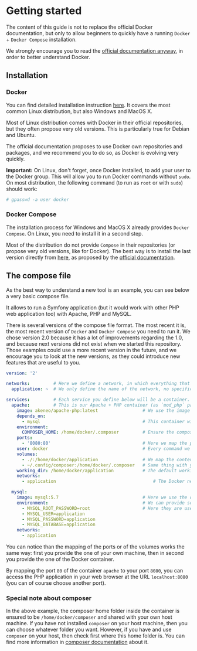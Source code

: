 # Getting started

The content of this guide is not to replace the official Docker documentation, but only to allow beginners to quickly have a running `Docker` + `Docker Compose` installation.

We strongly encourage you to read the [official documentation anyway](https://docs.docker.com/), in order to better understand Docker.

## Installation

### Docker

You can find detailed installation instruction [here](https://docs.docker.com/engine/installation/). It covers the most common Linux distribution, but also Windows and MacOS X.

Most of Linux distribution comes with Docker in their official repositories, but they often propose very old versions. This is particularly true for Debian and Ubuntu.

The official documentation proposes to use Docker own repositories and packages, and we recommend you to do so, as Docker is evolving very quickly.

**Important:** On Linux, don't forget, once Docker installed, to add your user to the Docker group. This will allow you to run Docker commands without `sudo`. On most distribution, the following command (to run as `root` or with `sudo`) should work:

```bash
# gpasswd -a user docker
```

### Docker Compose

The installation process for Windows and MacOS X already provides `Docker Compose`. On Linux, you need to install it in a second step.

Most of the distribution do not provide `Compose` in their repositories (or propose very old versions, like for Docker).
The best way is to install the last version directly from [here](https://github.com/docker/compose/releases), as proposed by the [official documentation](https://docs.docker.com/compose/install/).

## The compose file

As the best way to understand a new tool is an example, you can see below a very basic compose file.

It allows to run a Symfony application (but it would work with other PHP web application too) with Apache, PHP and MySQL.

There is several versions of the compose file format. The most recent it is, the most recent version of `Docker` and `Docker Compose` you need to run it.
We chose version 2.0 because it has a lot of improvements regarding the 1.0, and because next versions did not exist when we started this repository.
Those examples could use a more recent version in the future, and we encourage you to look at the new versions, as they could introduce new features that are useful to you.

```yaml
version: '2'

networks:         # Here we define a network, in which everything that happen in the containers will be isolated.
  application: ~  # We only define the name of the network, no specific configuration.

services:         # Each service you define below will be a container. It allows you to define you container configuration in a clear, readable way
  apache:         # This is our Apache + PHP container (as `mod_php` package needs both `php` and `apache` package, everything is in one container)
    image: akeneo/apache-php:latest                 # We use the image `akeneo/apache` in its latest version to create the container
    depends_on:
      - mysql                                       # This container will depend on the MySQL on, meaning it won't start until MySQL container is
    environment:
      COMPOSER_HOME: /home/docker/.composer         # Ensure the composer home folder will be where we expect it for volume sharing
    ports:  
      - '8080:80'                                   # Here we map the ports: port 80 of the container will be redirected on port 8080 on your machine
    user: docker                                    # Every command we execute in the container will be as the `docker` user (id 1000 group 1000, defined during the build of the image `akeneo/apache`)
    volumes:
      - ./:/home/docker/application                 # We map the content of the current folder (usually your PHP application) with `/home/docker/application` (because `akeneo/apache` contains a vhost pointing to this location)
      - ~/.config/composer:/home/docker/.composer   # Same thing with you own composer folder, allowing you to use your own composer cache and GitHub token when running `composer update` for instance
    working_dir: /home/docker/application           # The default working directory, so if for instance you run `app/console cache:clear` with `docker-compose`, it will be in this folder
    networks:
      - application                                     # The Docker network we want our application to run within.

  mysql:
    image: mysql:5.7                                # Here we use the official MySQL 5.7 image: https://hub.docker.com/_/mysql/
    environment:                                    # We can provide some environment variables to the container when we start it
      - MYSQL_ROOT_PASSWORD=root                    # Here they are used to initialize MySQL with a root password and a default database
      - MYSQL_USER=application
      - MYSQL_PASSWORD=application
      - MYSQL_DATABASE=application
    networks:
      - application
```

You can notice than the mapping of the ports or of the volumes works the same way: first you provide the one of your own machine, then in second you provide the one of the Docker container.

By mapping the port `80` of the container `apache` to your port `8080`, you can access the PHP application in your web browser at the URL `localhost:8080` (you can of course choose another port).

### Special note about composer

In the above example, the composer home folder inside the container is ensured to be `/home/docker/composer` and shared with your own host machine.
If you have not installed `composer` on your host machine, then you can choose whatever folder you want.
However, if you have and use `composer` on your host, then check first where this home folder is. You can find more information in [composer documentation](https://getcomposer.org/doc/03-cli.md#composer-home) about it.
